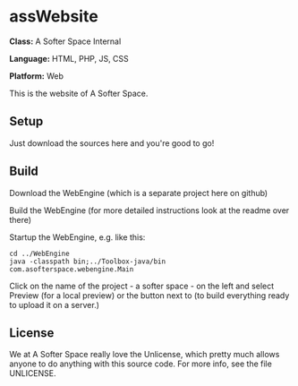# assWebsite

**Class:** A Softer Space Internal

**Language:** HTML, PHP, JS, CSS

**Platform:** Web

This is the website of A Softer Space.

## Setup

Just download the sources here and you're good to go!

## Build

Download the WebEngine (which is a separate project here on github)

Build the WebEngine (for more detailed instructions look at the readme over there)

Startup the WebEngine, e.g. like this:

```
cd ../WebEngine
java -classpath bin;../Toolbox-java/bin com.asofterspace.webengine.Main
```

Click on the name of the project - a softer space - on the left and select Preview (for a local preview) or the button next to (to build everything ready to upload it on a server.)

## License

We at A Softer Space really love the Unlicense, which pretty much allows anyone to do anything with this source code.
For more info, see the file UNLICENSE.